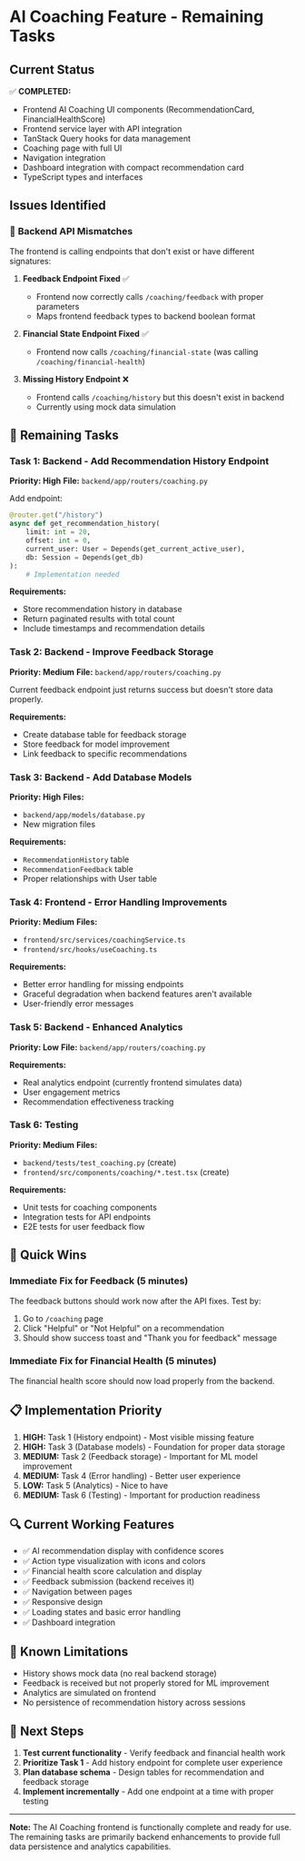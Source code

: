 # AI Coaching Feature - Remaining Tasks

## Current Status

✅ **COMPLETED:**

- Frontend AI Coaching UI components (RecommendationCard, FinancialHealthScore)
- Frontend service layer with API integration
- TanStack Query hooks for data management
- Coaching page with full UI
- Navigation integration
- Dashboard integration with compact recommendation card
- TypeScript types and interfaces

## Issues Identified

### 🔧 **Backend API Mismatches**

The frontend is calling endpoints that don't exist or have different signatures:

1. **Feedback Endpoint Fixed** ✅

   - Frontend now correctly calls `/coaching/feedback` with proper parameters
   - Maps frontend feedback types to backend boolean format

2. **Financial State Endpoint Fixed** ✅

   - Frontend now calls `/coaching/financial-state` (was calling `/coaching/financial-health`)

3. **Missing History Endpoint** ❌
   - Frontend calls `/coaching/history` but this doesn't exist in backend
   - Currently using mock data simulation

## 🎯 **Remaining Tasks**

### **Task 1: Backend - Add Recommendation History Endpoint**

**Priority: High**
**File:** `backend/app/routers/coaching.py`

Add endpoint:

```python
@router.get("/history")
async def get_recommendation_history(
    limit: int = 20,
    offset: int = 0,
    current_user: User = Depends(get_current_active_user),
    db: Session = Depends(get_db)
):
    # Implementation needed
```

**Requirements:**

- Store recommendation history in database
- Return paginated results with total count
- Include timestamps and recommendation details

### **Task 2: Backend - Improve Feedback Storage**

**Priority: Medium**
**File:** `backend/app/routers/coaching.py`

Current feedback endpoint just returns success but doesn't store data properly.

**Requirements:**

- Create database table for feedback storage
- Store feedback for model improvement
- Link feedback to specific recommendations

### **Task 3: Backend - Add Database Models**

**Priority: High**
**Files:**

- `backend/app/models/database.py`
- New migration files

**Requirements:**

- `RecommendationHistory` table
- `RecommendationFeedback` table
- Proper relationships with User table

### **Task 4: Frontend - Error Handling Improvements**

**Priority: Medium**
**Files:**

- `frontend/src/services/coachingService.ts`
- `frontend/src/hooks/useCoaching.ts`

**Requirements:**

- Better error handling for missing endpoints
- Graceful degradation when backend features aren't available
- User-friendly error messages

### **Task 5: Backend - Enhanced Analytics**

**Priority: Low**
**File:** `backend/app/routers/coaching.py`

**Requirements:**

- Real analytics endpoint (currently frontend simulates data)
- User engagement metrics
- Recommendation effectiveness tracking

### **Task 6: Testing**

**Priority: Medium**
**Files:**

- `backend/tests/test_coaching.py` (create)
- `frontend/src/components/coaching/*.test.tsx` (create)

**Requirements:**

- Unit tests for coaching components
- Integration tests for API endpoints
- E2E tests for user feedback flow

## 🚀 **Quick Wins**

### **Immediate Fix for Feedback (5 minutes)**

The feedback buttons should work now after the API fixes. Test by:

1. Go to `/coaching` page
2. Click "Helpful" or "Not Helpful" on a recommendation
3. Should show success toast and "Thank you for feedback" message

### **Immediate Fix for Financial Health (5 minutes)**

The financial health score should now load properly from the backend.

## 📋 **Implementation Priority**

1. **HIGH:** Task 1 (History endpoint) - Most visible missing feature
2. **HIGH:** Task 3 (Database models) - Foundation for proper data storage
3. **MEDIUM:** Task 2 (Feedback storage) - Important for ML model improvement
4. **MEDIUM:** Task 4 (Error handling) - Better user experience
5. **LOW:** Task 5 (Analytics) - Nice to have
6. **MEDIUM:** Task 6 (Testing) - Important for production readiness

## 🔍 **Current Working Features**

- ✅ AI recommendation display with confidence scores
- ✅ Action type visualization with icons and colors
- ✅ Financial health score calculation and display
- ✅ Feedback submission (backend receives it)
- ✅ Navigation between pages
- ✅ Responsive design
- ✅ Loading states and basic error handling
- ✅ Dashboard integration

## 🚫 **Known Limitations**

- History shows mock data (no real backend storage)
- Feedback is received but not properly stored for ML improvement
- Analytics are simulated on frontend
- No persistence of recommendation history across sessions

## 📝 **Next Steps**

1. **Test current functionality** - Verify feedback and financial health work
2. **Prioritize Task 1** - Add history endpoint for complete user experience
3. **Plan database schema** - Design tables for recommendation and feedback storage
4. **Implement incrementally** - Add one endpoint at a time with proper testing

---

**Note:** The AI Coaching frontend is functionally complete and ready for use. The remaining tasks are primarily backend enhancements to provide full data persistence and analytics capabilities.

